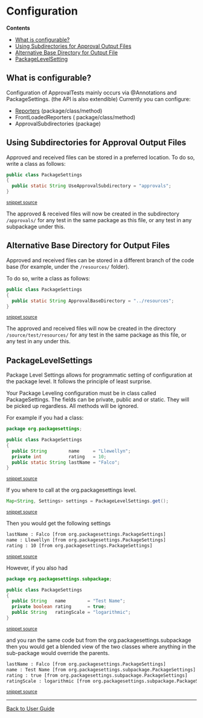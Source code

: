 <!--
GENERATED FILE - DO NOT EDIT
This file was generated by [MarkdownSnippets](https://github.com/SimonCropp/MarkdownSnippets).
Source File: /approvaltests/docs/mdsource/Configuration.source.md
To change this file edit the source file and then run MarkdownSnippets.
-->
<a id="top"></a>

# Configuration



<!-- START doctoc generated TOC please keep comment here to allow auto update -->
<!-- DON'T EDIT THIS SECTION, INSTEAD RE-RUN doctoc TO UPDATE -->
**Contents**

- [What is configurable?](#what-is-configurable)
- [Using Subdirectories for Approval Output Files](#using-subdirectories-for-approval-output-files)
- [Alternative Base Directory for Output File](#alternative-base-directory-for-output-files)
- [PackageLevelSetting](#packagelevelsettings)

<!-- END doctoc generated TOC please keep comment here to allow auto update -->


## What is configurable?
Configuration of ApprovalTests mainly occurs via @Annotations and PackageSettings. 
(the API is also extendible) 
Currently you can configure:

 * [Reporters](Reporters.md#class-and-method-level) (package/class/method)
 * FrontLoadedReporters ( package/class/method)
 * ApprovalSubdirectories (package)

## Using Subdirectories for Approval Output Files

Approved and received files can be stored in a preferred location. To do so, write a class as follows: 
<!-- snippet: package_settings_approval_subdirectory -->
```java
public class PackageSettings
{
  public static String UseApprovalSubdirectory = "approvals";
}
```
<sup>[snippet source](/approvaltests/src/test/java/org/approvaltests/packagesettings/subdirectory/PackageSettings.java#L3-L8)</sup>
<!-- endsnippet -->

The approved & received files will now be created in the subdirectory `/approvals/` for any test in the same package as this file, or any test in any subpackage under this.  

## Alternative Base Directory for Output Files  

Approved and received files can be stored in a different branch of the code base (for example, under the `/resources/` folder).

To do so, write a class as follows:    

<!-- snippet: package_settings_approval_base_directory -->
```java
public class PackageSettings
{
  public static String ApprovalBaseDirectory = "../resources";
}
```
<sup>[snippet source](/approvaltests/src/test/java/org/approvaltests/packagesettings/basedirectory/PackageSettings.java#L3-L8)</sup>
<!-- endsnippet -->

The approved and received files will now be created in the directory `/source/test/resources/` for any test in the same package as this file, or any test in any under this.  

## PackageLevelSettings  

Package Level Settings allows for programmatic setting of configuration at the package level. It follows the principle of least surprise.   

Your Package Leveling configuration must be in class called PackageSettings. The fields can be private, public and or static. They will be picked up regardless. All methods will be ignored.

For example if you had a class:

<!-- snippet: /approvaltests/src/test/java/org/packagesettings/PackageSettings.java -->
```java
package org.packagesettings;

public class PackageSettings
{
  public String        name     = "Llewellyn";
  private int          rating   = 10;
  public static String lastName = "Falco";
}

```
<sup>[snippet source](/approvaltests/src/test/java/org/packagesettings/PackageSettings.java#L1-L9)</sup>
<!-- endsnippet -->

If you where to call at the org.packagesettings level.

<!-- snippet: package_level_settings_get -->
```java
Map<String, Settings> settings = PackageLevelSettings.get();
```
<sup>[snippet source](/approvaltests/src/test/java/org/packagesettings/PackageSettingsTest.java#L13-L15)</sup>
<!-- endsnippet -->

Then you would get the following settings

<!-- snippet: /approvaltests/src/test/java/org/packagesettings/PackageSettingsTest.testRetriveValue.approved.txt -->
```txt
lastName : Falco [from org.packagesettings.PackageSettings] 
name : Llewellyn [from org.packagesettings.PackageSettings] 
rating : 10 [from org.packagesettings.PackageSettings] 

```
<sup>[snippet source](/approvaltests/src/test/java/org/packagesettings/PackageSettingsTest.testRetriveValue.approved.txt#L1-L4)</sup>
<!-- endsnippet -->

However, if you also had

<!-- snippet: /approvaltests/src/test/java/org/packagesettings/subpackage/PackageSettings.java -->
```java
package org.packagesettings.subpackage;

public class PackageSettings
{
  public String   name        = "Test Name";
  private boolean rating      = true;
  public String   ratingScale = "logarithmic";
}

```
<sup>[snippet source](/approvaltests/src/test/java/org/packagesettings/subpackage/PackageSettings.java#L1-L9)</sup>
<!-- endsnippet -->

and you ran the same code but from the org.packagesettings.subpackage  
then you would get a blended view of the two classes where anything in the sub-package would override the parents.

<!-- snippet: /approvaltests/src/test/java/org/packagesettings/subpackage/PackageSettingsTest.testRetriveValueWithOverRide.approved.txt -->
```txt
lastName : Falco [from org.packagesettings.PackageSettings] 
name : Test Name [from org.packagesettings.subpackage.PackageSettings] 
rating : true [from org.packagesettings.subpackage.PackageSettings] 
ratingScale : logarithmic [from org.packagesettings.subpackage.PackageSettings] 

```
<sup>[snippet source](/approvaltests/src/test/java/org/packagesettings/subpackage/PackageSettingsTest.testRetriveValueWithOverRide.approved.txt#L1-L5)</sup>
<!-- endsnippet -->

---

[Back to User Guide](README.md#top)
